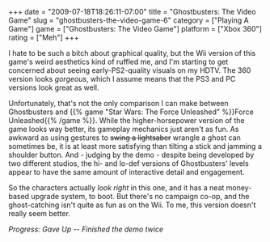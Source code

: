 +++
date = "2009-07-18T18:26:11-07:00"
title = "Ghostbusters: The Video Game"
slug = "ghostbusters-the-video-game-6"
category = ["Playing A Game"]
game = ["Ghostbusters: The Video Game"]
platform = ["Xbox 360"]
rating = ["Meh"]
+++

I hate to be such a bitch about graphical quality, but the Wii version of this game's weird aesthetics kind of ruffled me, and I'm starting to get concerned about seeing early-PS2-quality visuals on my HDTV.  The 360 version looks <i>gorgeous</i>, which I assume means that the PS3 and PC versions look great as well.

Unfortunately, that's not the only comparison I can make between Ghostbusters and {{% game "Star Wars: The Force Unleashed" %}}Force Unleashed{{% /game %}}.  While the higher-horsepower version of the game looks way better, its gameplay mechanics just aren't as fun.  As awkward as using gestures to <s>swing a lightsaber</s> wrangle a ghost can sometimes be, it is at least more satisfying than tilting a stick and jamming a shoulder button.  And - judging by the demo - despite being developed by two different studios, the hi- and lo-def versions of Ghostbusters' levels appear to have the same amount of interactive detail and engagement.

So the characters actually <i>look right</i> in this one, and it has a neat money-based upgrade system, to boot.  But there's no campaign co-op, and the ghost-catching isn't quite as fun as on the Wii.  To me, this version doesn't really seem better.

<i>Progress: Gave Up -- Finished the demo twice</i>